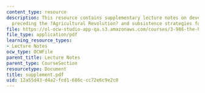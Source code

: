 ```yaml
---
content_type: resource
description: This resource contains supplementary lecture notes on developments immediately
  preceding the ?Agricultural Revolution? and subsistence strategies for hunter/gatherers.
file: https://ol-ocw-studio-app-qa.s3.amazonaws.com/courses/3-986-the-human-past-introduction-to-archaeology-fall-2006/12a55d43d4a2fcd1686ccc72e6c9e2c0_supplement.pdf
file_type: application/pdf
learning_resource_types:
- Lecture Notes
ocw_type: OCWFile
parent_title: Lecture Notes
parent_type: CourseSection
resourcetype: Document
title: supplement.pdf
uid: 12a55d43-d4a2-fcd1-686c-cc72e6c9e2c0
---
```

